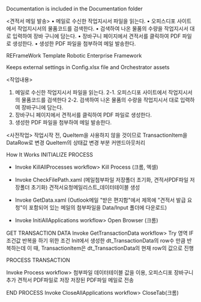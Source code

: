 Documentation is included in the Documentation folder

<견적서 메일 발송>
• 메일로 수신한 작업지시서 파일을 읽는다.
• 오피스디포 사이트에서 작업지시서의 물품코드를 검색한다.
• 검색하여 나온 물품의 수량을 작업지시서 대로 입력하여 장바
구니에 담는다.
• 장바구니 페이지에서 견적서를 클릭하여 PDF 파일로 생성한다.
• 생성한 PDF 파일을 첨부하여 메일 발송한다.

REFrameWork Template
Robotic Enterprise Framework

Keeps external settings in Config.xlsx file and Orchestrator assets

<작업내용>
1. 메일로 수신한 작업지시서 파일을 읽는다.
2-1. 오피스디포 사이트에서 작업지시서의 물품코드를 검색한다
2-2. 검색하여 나온 물품의 수량을 작업지시서 대로 입력하여 장바구니에 담는다.
3. 장바구니 페이지에서 견적서를 클릭하여 PDF 파일로 생성한다.
4. 생성한 PDF 파일을 첨부하여 메일 발송한다.

<사전작업>
작업시작 전, QueItem을 사용하지 않을 것이므로
TransactionItem을 DataRow로 변경
QueItem의 상태값 변경 부분 커맨드아웃처리

How It Works
INITIALIZE PROCESS
 - Invoke KillAllProcesses workflow> Kill Process (크롬, 엑셀)

 - Invoke CheckFilePath.xaml (메일첨부파일 저장폴더 초기화, 견적서PDF파일 저장폴더 초기화)
견적서요청메일리스트_데이터테이블 생성
 - Invoke GetData.xaml (Outlook메일 "받은 편지함"에서 제목에 "견적서 발급 요청"이 포함되어 있는 메일의
첨부파일을 Data/Input 폴더에 다운로드)
 - Invoke InitiAllApplications workflow> Open Browser (크롬)

GET TRANSACTION DATA Invoke GetTransactionData workflow> Try 영역 IF 조건값 
반복을 하기 위한 조건
Init에서 생성한 dt_TransactionData의 row수 만큼 반복하는데
이 때, TransactionItem은 dt_TransactionData의 현재 row의 값으로 진행

PROCESS TRANSACTION

Invoke Process workflow> 
첨부파일 데이터테이블 값을 이용, 오피스디포 장바구니 추가
견적서 PDF파일로 저장
저장된 PDF파일 메일로 전송

END PROCESS
Invoke CloseAllApplications workflow> CloseTab(크롬)
